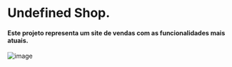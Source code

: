# Undefined Shop.

#### Este projeto representa um site de vendas com as funcionalidades mais atuais.

![image](https://github.com/user-attachments/assets/ea9107d7-a51c-4e3a-97b9-5ce08aa944f2)
